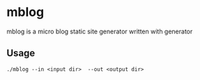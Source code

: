 # mblog

mblog is a micro blog static site generator written with generator

## Usage

```
./mblog --in <input dir>  --out <output dir>
```
